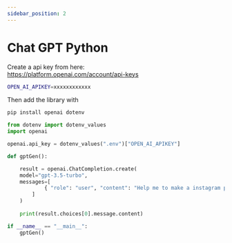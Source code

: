 ```yaml
---
sidebar_position: 2
---
```


# Chat GPT Python

Create a api key from here:   
https://platform.openai.com/account/api-keys    

```bash showLineNumbers title=".env"
OPEN_AI_APIKEY=xxxxxxxxxxxx
```

Then add the library with 

```bash
pip install openai dotenv
```

```python showLineNumbers title="chat.py"
from dotenv import dotenv_values
import openai

openai.api_key = dotenv_values(".env")["OPEN_AI_APIKEY"]

def gptGen():

    result = openai.ChatCompletion.create(
    model="gpt-3.5-turbo",
    messages=[
            { "role": "user", "content": "Help me to make a instagram post"},
        ]
    )
    
    print(result.choices[0].message.content)

if __name__ == "__main__":
    gptGen()
```